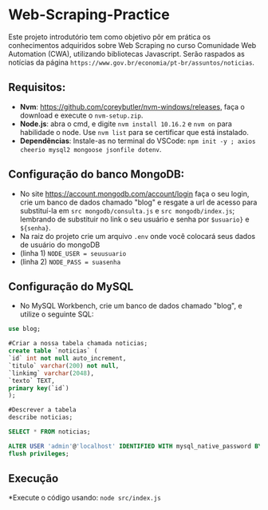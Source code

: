 # Web-Scraping-Practice
Este projeto introdutório tem como objetivo pôr em prática os conhecimentos adquiridos sobre Web Scraping no curso Comunidade Web Automation (CWA), utilizando bibliotecas Javascript. Serão raspados as notícias da página `https://www.gov.br/economia/pt-br/assuntos/noticias`.

## Requisitos:
* **Nvm**: https://github.com/coreybutler/nvm-windows/releases, faça o download e execute o `nvm-setup.zip`.
* **Node.js**: abra o cmd, e digite `nvm install 10.16.2` e `nvm on` para habilidade o node. Use `nvm list` para se certificar que está instalado.
* **Dependências**: Instale-as no terminal do VSCode: `npm init -y ; axios cheerio mysql2 mongoose jsonfile dotenv`.
## Configuração do banco MongoDB: 
* No site https://account.mongodb.com/account/login faça o seu login, crie um banco de dados chamado "blog" e resgate a url de acesso para substituí-la em `src mongodb/consulta.js` e `src mongodb/index.js`; lembrando de substituir no link o seu usuário e senha por `$usuario}` e `${senha}`.
* Na raiz do projeto crie um arquivo `.env` onde você colocará seus dados de usuário do mongoDB
* (linha 1) `NODE_USER = seuusuario`
* (linha 2) `NODE_PASS = suasenha`
## Configuração do MySQL
* No MySQL Workbench, crie um banco de dados chamado "blog", e utilize o seguinte SQL:
 ```sql
use blog;

#Criar a nossa tabela chamada noticias; 
create table `noticias` ( 
`id` int not null auto_increment, 
`titulo` varchar(200) not null, 
`linkimg` varchar(2048), 
`texto` TEXT,
primary key(`id`)
);

#Descrever a tabela
describe noticias;

SELECT * FROM noticias;

ALTER USER 'admin'@'localhost' IDENTIFIED WITH mysql_native_password BY '123456';
flush privileges;
```
## Execução
*Execute o código usando: `node src/index.js`
